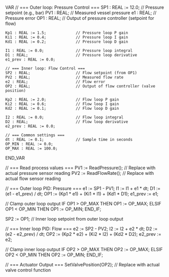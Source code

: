 VAR
    // === Outer loop: Pressure Control ===
    SP1 : REAL := 12.0;            // Pressure setpoint (e.g., bar)
    PV1 : REAL;                    // Measured vessel pressure
    e1 : REAL;                     // Pressure error
    OP1 : REAL;                    // Output of pressure controller (setpoint for flow)

    Kp1 : REAL := 1.5;             // Pressure loop P gain
    Ki1 : REAL := 0.4;             // Pressure loop I gain
    Kd1 : REAL := 0.2;             // Pressure loop D gain

    I1 : REAL := 0.0;              // Pressure loop integral
    D1 : REAL;                     // Pressure loop derivative
    e1_prev : REAL := 0.0;

    // === Inner loop: Flow Control ===
    SP2 : REAL;                    // Flow setpoint (from OP1)
    PV2 : REAL;                    // Measured flow rate
    e2 : REAL;                     // Flow error
    OP2 : REAL;                    // Output of flow controller (valve position)

    Kp2 : REAL := 2.0;             // Flow loop P gain
    Ki2 : REAL := 0.6;             // Flow loop I gain
    Kd2 : REAL := 0.1;             // Flow loop D gain

    I2 : REAL := 0.0;              // Flow loop integral
    D2 : REAL;                     // Flow loop derivative
    e2_prev : REAL := 0.0;

    // === Common settings ===
    dt : REAL := 0.1;              // Sample time in seconds
    OP_MIN : REAL := 0.0;
    OP_MAX : REAL := 100.0;
END_VAR

// === Read process values ===
PV1 := ReadPressure();             // Replace with actual pressure sensor reading
PV2 := ReadFlowRate();            // Replace with actual flow sensor reading

// === Outer loop PID: Pressure ===
e1 := SP1 - PV1;
I1 := I1 + e1 * dt;
D1 := (e1 - e1_prev) / dt;
OP1 := (Kp1 * e1) + (Ki1 * I1) + (Kd1 * D1);
e1_prev := e1;

// Clamp outer loop output
IF OP1 > OP_MAX THEN
    OP1 := OP_MAX;
ELSIF OP1 < OP_MIN THEN
    OP1 := OP_MIN;
END_IF;

SP2 := OP1; // Inner loop setpoint from outer loop output

// === Inner loop PID: Flow ===
e2 := SP2 - PV2;
I2 := I2 + e2 * dt;
D2 := (e2 - e2_prev) / dt;
OP2 := (Kp2 * e2) + (Ki2 * I2) + (Kd2 * D2);
e2_prev := e2;

// Clamp inner loop output
IF OP2 > OP_MAX THEN
    OP2 := OP_MAX;
ELSIF OP2 < OP_MIN THEN
    OP2 := OP_MIN;
END_IF;

// === Actuator Output ===
SetValvePosition(OP2);            // Replace with actual valve control function
